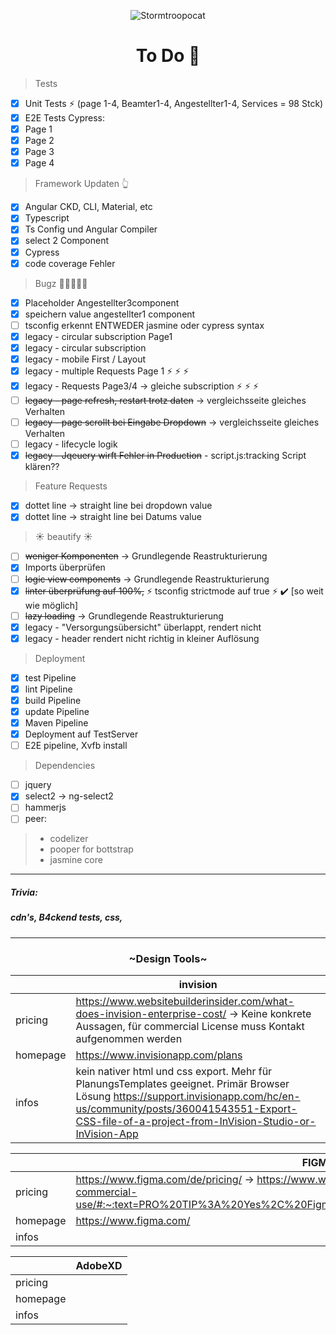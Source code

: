 <span style="text-align: center">

![Stormtroopocat](https://octodex.github.com/images/nyantocat.gif "The Nyan")

</span>
<h1 style="text-align: center" >To Do &#128058;</h1>

> Tests

- [x]   Unit Tests :zap: (page 1-4, Beamter1-4, Angestellter1-4, Services = 98 Stck)
- [x]   E2E Tests Cypress:
  - [x]   Page 1
  - [x]   Page 2
  - [x]   Page 3
  - [x]   Page 4

> Framework Updaten :point_up_2:

- [x] Angular CKD, CLI, Material, etc
- [x] Typescript
- [x] Ts Config und Angular Compiler
- [x] select 2 Component
- [x] Cypress
- [x] code coverage Fehler

> Bugz :bug::bug::bug::bug::bug:

- [x] Placeholder Angestellter3component
- [x] speichern value angestellter1 component
- [ ] tsconfig erkennt ENTWEDER jasmine oder cypress syntax
- [x] legacy - circular subscription Page1
- [x] legacy - circular subscription
- [x] legacy - mobile First / Layout
- [x] legacy - multiple Requests Page 1 :zap: :zap: :zap:
- [x] legacy - Requests Page3/4 -> gleiche subscription :zap: :zap: :zap:
- [ ] <s>legacy - page refresh, restart trotz daten</s> -> vergleichsseite gleiches Verhalten
- [ ] <s>legacy - page scrollt bei Eingabe Dropdown</s> -> vergleichsseite gleiches Verhalten
- [ ] legacy - lifecycle logik
- [x] <s>legacy - Jqeuery wirft Fehler in Production</s> - script.js:tracking Script klären??

> Feature Requests

- [x] dottet line -> straight line bei dropdown value
- [x] dottet line -> straight line bei Datums value

> :sunny: beautify :sunny:

- [ ] <s>weniger Komponenten</s> -> Grundlegende Reastrukturierung
- [x] Imports überprüfen
- [ ] <s>logic view components</s> -> Grundlegende Reastrukturierung
- [x] <s>linter überprüfung auf 100%,</s> :zap: tsconfig strictmode auf true  :zap:  :heavy_check_mark: [so weit wie möglich]
- [ ] <s>lazy loading</s> -> Grundlegende Reastrukturierung
- [x] legacy - "Versorgungsübersicht" überlappt, rendert nicht 
- [x] legacy - header rendert nicht richtig in kleiner Auflösung

> Deployment

- [x] test Pipeline
- [x] lint Pipeline
- [x] build Pipeline
- [x] update Pipeline
- [x] Maven Pipeline
- [x] Deployment auf TestServer
- [ ] E2E pipeline, Xvfb install

> Dependencies

- [ ] jquery
- [x] select2 -> ng-select2
- [ ] hammerjs
- [ ] peer:

> - codelizer
> - pooper for bottstrap
> - jasmine core
---
##### Trivia:
##### cdn's, B4ckend tests, css,
-----

<h3 style="text-align: center">~Design Tools~</h3>

|   | invision |
| ------ | ----------- |
| pricing   | https://www.websitebuilderinsider.com/what-does-invision-enterprise-cost/ -> Keine konkrete Aussagen, für commercial License muss Kontakt aufgenommen werden |
| homepage | https://www.invisionapp.com/plans |
| infos | kein nativer html und css export. Mehr für PlanungsTemplates geeignet. Primär Browser Lösung https://support.invisionapp.com/hc/en-us/community/posts/360041543551-Export-CSS-file-of-a-project-from-InVision-Studio-or-InVision-App |

|   | FIGMA |
| ------ | ----------- |
| pricing   | https://www.figma.com/de/pricing/ -> https://www.websitebuilderinsider.com/is-figma-free-for-commercial-use/#:~:text=PRO%20TIP%3A%20Yes%2C%20Figma%20is%20free%20for%20commercial%20use |
| homepage | https://www.figma.com/ |
| infos | |

|   | AdobeXD |
| ------ | ----------- |
| pricing   | |
| homepage |  |
| infos | |